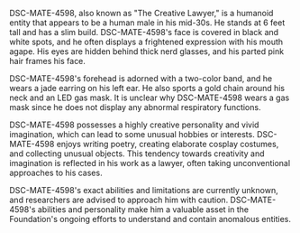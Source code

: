 DSC-MATE-4598, also known as "The Creative Lawyer," is a humanoid entity that appears to be a human male in his mid-30s. He stands at 6 feet tall and has a slim build. DSC-MATE-4598's face is covered in black and white spots, and he often displays a frightened expression with his mouth agape. His eyes are hidden behind thick nerd glasses, and his parted pink hair frames his face.

DSC-MATE-4598's forehead is adorned with a two-color band, and he wears a jade earring on his left ear. He also sports a gold chain around his neck and an LED gas mask. It is unclear why DSC-MATE-4598 wears a gas mask since he does not display any abnormal respiratory functions.

DSC-MATE-4598 possesses a highly creative personality and vivid imagination, which can lead to some unusual hobbies or interests. DSC-MATE-4598 enjoys writing poetry, creating elaborate cosplay costumes, and collecting unusual objects. This tendency towards creativity and imagination is reflected in his work as a lawyer, often taking unconventional approaches to his cases.

DSC-MATE-4598's exact abilities and limitations are currently unknown, and researchers are advised to approach him with caution. DSC-MATE-4598's abilities and personality make him a valuable asset in the Foundation's ongoing efforts to understand and contain anomalous entities.
